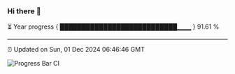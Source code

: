 ### Hi there 👋

⏳ Year progress { ███████████████████████████▁▁▁ } 91.61 %

---

⏰ Updated on Sun, 01 Dec 2024 06:46:46 GMT

![Progress Bar CI](https://github.com/IshwaranRudhara/GIT-ACTION/workflows/Progress%20Bar%20CI/badge.svg)
